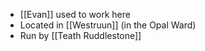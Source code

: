 - [[Evan]] used to work here
- Located in [[Westruun]] (in the Opal Ward)
- Run by [[Teath Ruddlestone]]
